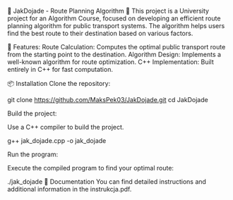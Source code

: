 🚗 JakDojade - Route Planning Algorithm 🚉
This project is a University project for an Algorithm Course, focused on developing an efficient route planning algorithm for public transport systems. The algorithm helps users find the best route to their destination based on various factors.

🚀 Features:
Route Calculation: Computes the optimal public transport route from the starting point to the destination.
Algorithm Design: Implements a well-known algorithm for route optimization.
C++ Implementation: Built entirely in C++ for fast computation.

📦 Installation
Clone the repository:


git clone https://github.com/MaksPek03/JakDojade.git
cd JakDojade

Build the project:

Use a C++ compiler to build the project.

g++ jak_dojade.cpp -o jak_dojade

Run the program:

Execute the compiled program to find your optimal route:

./jak_dojade
📄 Documentation
You can find detailed instructions and additional information in the instrukcja.pdf.
